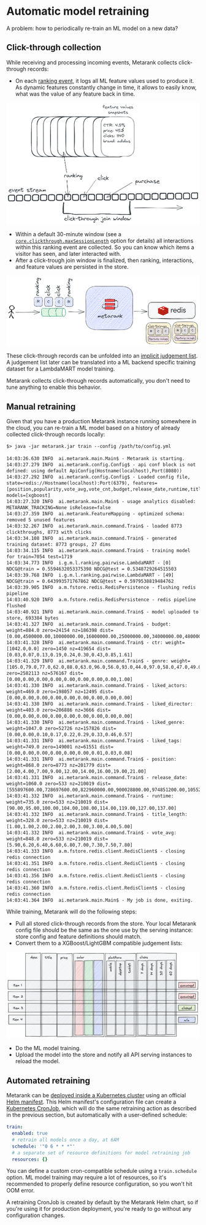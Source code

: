 # Automatic model retraining

A problem: how to periodically re-train an ML model on a new data?

## Click-through collection

While receiving and processing incoming events, Metarank collects click-through records:

* On each [ranking event](../event-schema.md#ranking-event), it logs all ML feature values used to produce it. As dynamic features constantly change in time, it allows to easily know, what was the value of any feature back in time.

![join](../img/ctjoin.png)

* Within a default 30-minute window (see a [`core.clickthrough.maxSessionLength`](../configuration/overview.md#core) option for details) all interactions within this ranking event are collected. So you can know which items a visitor has seen, and later interacted with.
* After a click-trough join window is finalized, then ranking, interactions, and feature values are persisted in the store.

![click-through](../img/clickthrough.png)

These click-through records can be unfolded into an [implicit judgement list](https://softwaredoug.com/blog/2021/02/21/what-is-a-judgment-list.html). A judgement list later can be translated into a ML backend specific training dataset for a LambdaMART model training.

Metarank collects click-through records automatically, you don't need to tune anything to enable this behavior.

## Manual retraining

Given that you have a production Metarank instance running somewhere in the cloud, you can re-train a ML model based on a history of already collected click-through records locally:

```shell
$> java -jar metarank.jar train --config /path/to/config.yml

14:03:26.630 INFO  ai.metarank.main.Main$ - Metarank is starting.
14:03:27.279 INFO  ai.metarank.config.Config$ - api conf block is not defined: using default ApiConfig(Hostname(localhost),Port(8080))
14:03:27.292 INFO  ai.metarank.config.Config$ - Loaded config file, state=redis://Hostname(localhost):Port(6379), features=[position,popularity,vote_avg,vote_cnt,budget,release_date,runtime,title_length,genre,ctr,liked_genre,liked_actors,liked_tags,liked_director,visitor_click_count,global_item_click_count,day_item_click_count], models=[xgboost]
14:03:27.320 INFO  ai.metarank.main.Main$ - usage analytics disabled: METARANK_TRACKING=None isRelease=false
14:03:27.359 INFO  ai.metarank.FeatureMapping - optimized schema: removed 5 unused features
14:03:32.267 INFO  ai.metarank.main.command.Train$ - loaded 8773 clickthroughs, 8773 with clicks
14:03:34.108 INFO  ai.metarank.main.command.Train$ - generated training dataset: 8773 groups, 27 dims
14:03:34.115 INFO  ai.metarank.main.command.Train$ - training model for train=7054 test=1719
14:03:34.773 INFO  i.g.m.l.ranking.pairwise.LambdaMART - [0] NDCG@train = 0.5594632053375398 NDCG@test = 0.5348729264515503
14:03:39.768 INFO  i.g.m.l.ranking.pairwise.LambdaMART - [49] NDCG@train = 0.643993571767862 NDCG@test = 0.5979538819484762
14:03:39.905 INFO  a.m.fstore.redis.RedisPersistence - flushing redis pipeline
14:03:40.920 INFO  a.m.fstore.redis.RedisPersistence - redis pipeline flushed
14:03:40.921 INFO  ai.metarank.main.command.Train$ - model uploaded to store, 693384 bytes
14:03:41.327 INFO  ai.metarank.main.command.Train$ - budget: weight=884.0 zero=24154 nz=186398 dist=[0.00,4500000.00,10000000.00,16000000.00,25000000.00,34000000.00,48000000.00,70000000.00,110000000.00]
14:03:41.328 INFO  ai.metarank.main.command.Train$ - ctr: weight=[1042.0,0.0] zero=1450 nz=419654 dist=[0.03,0.07,0.13,0.19,0.24,0.30,0.43,0.85,1.61]
14:03:41.329 INFO  ai.metarank.main.command.Train$ - genre: weight=[105.0,79.0,77.0,62.0,88.0,63.0,96.0,56.0,93.0,44.0,97.0,58.0,47.0,49.0,46.0] zero=2582113 nz=576167 dist=[0.00,0.00,0.00,0.00,0.00,0.00,0.00,0.00,1.00]
14:03:41.330 INFO  ai.metarank.main.command.Train$ - liked_actors: weight=469.0 zero=198057 nz=12495 dist=[0.00,0.00,0.00,0.00,0.00,0.00,0.00,0.00,0.00]
14:03:41.330 INFO  ai.metarank.main.command.Train$ - liked_director: weight=403.0 zero=206886 nz=3666 dist=[0.00,0.00,0.00,0.00,0.00,0.00,0.00,0.00,0.00]
14:03:41.330 INFO  ai.metarank.main.command.Train$ - liked_genre: weight=1047.0 zero=52726 nz=157826 dist=[0.00,0.00,0.10,0.17,0.22,0.29,0.33,0.46,0.57]
14:03:41.331 INFO  ai.metarank.main.command.Train$ - liked_tags: weight=749.0 zero=149001 nz=61551 dist=[0.00,0.00,0.00,0.00,0.00,0.00,0.01,0.03,0.08]
14:03:41.331 INFO  ai.metarank.main.command.Train$ - position: weight=868.0 zero=8773 nz=201779 dist=[2.00,4.00,7.00,9.00,12.00,14.00,16.00,19.00,21.00]
14:03:41.331 INFO  ai.metarank.main.command.Train$ - release_date: weight=1060.0 zero=533 nz=210019 dist=[555897600.00,728697600.00,822960000.00,900028800.00,974851200.00,1055289600.00,1144800000.00,1244160000.00,1375315200.00]
14:03:41.332 INFO  ai.metarank.main.command.Train$ - runtime: weight=735.0 zero=533 nz=210019 dist=[90.00,95.00,100.00,104.00,108.00,114.00,119.00,127.00,137.00]
14:03:41.332 INFO  ai.metarank.main.command.Train$ - title_length: weight=328.0 zero=533 nz=210019 dist=[1.00,1.00,2.00,2.00,2.00,3.00,3.00,4.00,5.00]
14:03:41.332 INFO  ai.metarank.main.command.Train$ - vote_avg: weight=848.0 zero=533 nz=210019 dist=[5.90,6.20,6.40,6.60,6.80,7.00,7.30,7.50,7.80]
14:03:41.333 INFO  a.m.fstore.redis.client.RedisClient$ - closing redis connection
14:03:41.351 INFO  a.m.fstore.redis.client.RedisClient$ - closing redis connection
14:03:41.356 INFO  a.m.fstore.redis.client.RedisClient$ - closing redis connection
14:03:41.360 INFO  a.m.fstore.redis.client.RedisClient$ - closing redis connection
14:03:41.364 INFO  ai.metarank.main.Main$ - My job is done, exiting.
```

While training, Metarank will do the following steps:

* Pull all stored click-through records from the store. Your local Metarank config file should be the same as the one use by the serving instance: store config and feature definitions should match.
* Convert them to a XGBoost/LightGBM compatible judgement lists:

![ltr judgement list](../img/ltr-table.png)

* Do the ML model training.
* Upload the model into the store and notify all API serving instances to reload the model.

## Automated retraining

Metarank can be [deployed inside a Kubernetes cluster](../deploy/kubernetes.md) using an official [Helm manifest](https://github.com/metarank/metarank/tree/master/deploy/kubernetes). This Helm manifest's configuration file can create a [Kubernetes CronJob](https://kubernetes.io/docs/concepts/workloads/controllers/cron-jobs/), which will do the same retraining action as described in the previous section, but automatically with a user-defined schedule:

```yaml
train:
  enabled: true
  # retrain all models once a day, at 6AM
  schedule: '"0 6 * * *"'
  # a separate set of resource definitions for model retraining job
  resources: {}
```

You can define a custom cron-compatible schedule using a `train.schedule` option. ML model training may require a lot of resources, so it's recommended to properly define resource configuration, so you won't hit OOM error.

A retraining CronJob is created by default by the Metarank Helm chart, so if you're using it for production deployment, you're ready to go without any configuration changes.
